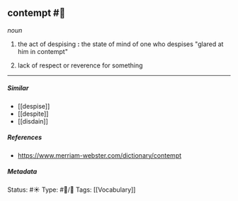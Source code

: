 ## contempt #🧠 

_noun_

1. the act of despising **:** the state of mind of one who despises
"glared at him in contempt"

2. lack of respect or reverence for something

___
##### Similar
-   [[despise]]
-   [[despite]]
-   [[disdain]]

##### References 
- https://www.merriam-webster.com/dictionary/contempt

##### Metadata
Status: #☀️ 
Type: #🔵/💬 
Tags: [[Vocabulary]]